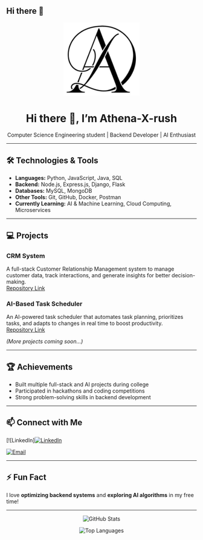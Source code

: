 ## Hi there 👋
<p align="center">
  <img src="https://raw.githubusercontent.com/Athena-X-rush/Athena-X-rush/main/assets/shopping.png" alt="Athena-X-rush" width="200"/>

</p>

<h1 align="center">Hi there 👋, I’m Athena-X-rush</h1>
<p align="center">Computer Science Engineering student | Backend Developer | AI Enthusiast</p>

---

## 🛠️ Technologies & Tools
- **Languages:** Python, JavaScript, Java, SQL  
- **Backend:** Node.js, Express.js, Django, Flask  
- **Databases:** MySQL, MongoDB  
- **Other Tools:** Git, GitHub, Docker, Postman  
- **Currently Learning:** AI & Machine Learning, Cloud Computing, Microservices  

---

## 💻 Projects

### **CRM System**
A full-stack Customer Relationship Management system to manage customer data, track interactions, and generate insights for better decision-making.  
[Repository Link](https://github.com/Athena-X-rush/smart-crm)

### **AI-Based Task Scheduler**
An AI-powered task scheduler that automates task planning, prioritizes tasks, and adapts to changes in real time to boost productivity.  
[Repository Link](https://github.com/Athena-X-rush/Auto-tasker)

*(More projects coming soon…)*

---

## 🏆 Achievements
- Built multiple full-stack and AI projects during college  
- Participated in hackathons and coding competitions  
- Strong problem-solving skills in backend development  

---

## 📫 Connect with Me
[![LinkedIn][![LinkedIn](https://img.shields.io/badge/LinkedIn-Profile-blue?logo=linkedin)](https://www.linkedin.com/in/mayank-bisht-047807324)
 
[![Email](https://img.shields.io/badge/Email-Contact-red?logo=gmail)](mailto:bishtmayank293@gmail.com)

---

## ⚡ Fun Fact
I love **optimizing backend systems** and **exploring AI algorithms** in my free time!

---

<p align="center">
  <img src="https://github-readme-stats.vercel.app/api?username=Athena-X-rush&show_icons=true&theme=dark&count_private=true" alt="GitHub Stats" />
</p>

<p align="center">
  <img src="https://github-readme-stats.vercel.app/api/top-langs/?username=Athena-X-rush&layout=compact&theme=dark" alt="Top Languages"/>
</p>


<!--
**Athena-X-rush/Athena-X-rush** is a ✨ _special_ ✨ repository because its `README.md` (this file) appears on your GitHub profile.

Here are some ideas to get you started:

- 🔭 I’m currently working on ...
- 🌱 I’m currently learning ...
- 👯 I’m looking to collaborate on ...
- 🤔 I’m looking for help with ...
- 💬 Ask me about ...
- 📫 How to reach me: ...
- 😄 Pronouns: ...
- ⚡ Fun fact: ...
-->
